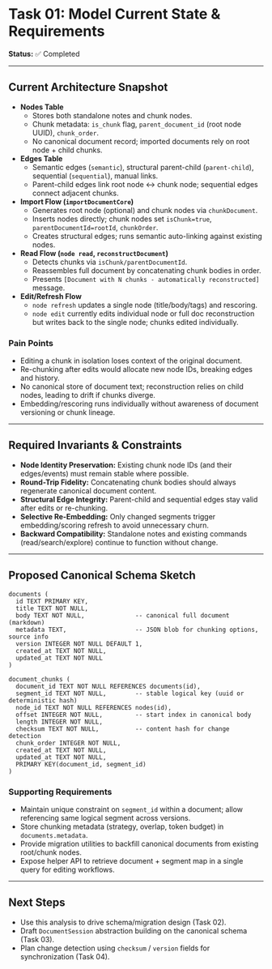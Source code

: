 # Task 01: Model Current State & Requirements

**Status:** ✅ Completed

---

## Current Architecture Snapshot

- **Nodes Table**
  - Stores both standalone notes and chunk nodes.
  - Chunk metadata: `is_chunk` flag, `parent_document_id` (root node UUID), `chunk_order`.
  - No canonical document record; imported documents rely on root node + child chunks.
- **Edges Table**
  - Semantic edges (`semantic`), structural parent-child (`parent-child`), sequential (`sequential`), manual links.
  - Parent-child edges link root node ↔ chunk node; sequential edges connect adjacent chunks.
- **Import Flow (`importDocumentCore`)**
  - Generates root node (optional) and chunk nodes via `chunkDocument`.
  - Inserts nodes directly; chunk nodes set `isChunk=true`, `parentDocumentId=rootId`, `chunkOrder`.
  - Creates structural edges; runs semantic auto-linking against existing nodes.
- **Read Flow (`node read`, `reconstructDocument`)**
  - Detects chunks via `isChunk/parentDocumentId`.
  - Reassembles full document by concatenating chunk bodies in order.
  - Presents `[Document with N chunks - automatically reconstructed]` message.
- **Edit/Refresh Flow**
  - `node refresh` updates a single node (title/body/tags) and rescoring.
  - `node edit` currently edits individual node or full doc reconstruction but writes back to the single node; chunks edited individually.

### Pain Points

- Editing a chunk in isolation loses context of the original document.
- Re-chunking after edits would allocate new node IDs, breaking edges and history.
- No canonical store of document text; reconstruction relies on child nodes, leading to drift if chunks diverge.
- Embedding/rescoring runs individually without awareness of document versioning or chunk lineage.

---

## Required Invariants & Constraints

- **Node Identity Preservation:** Existing chunk node IDs (and their edges/events) must remain stable where possible.
- **Round-Trip Fidelity:** Concatenating chunk bodies should always regenerate canonical document content.
- **Structural Edge Integrity:** Parent-child and sequential edges stay valid after edits or re-chunking.
- **Selective Re-Embedding:** Only changed segments trigger embedding/scoring refresh to avoid unnecessary churn.
- **Backward Compatibility:** Standalone notes and existing commands (read/search/explore) continue to function without change.

---

## Proposed Canonical Schema Sketch

```
documents (
  id TEXT PRIMARY KEY,
  title TEXT NOT NULL,
  body TEXT NOT NULL,              -- canonical full document (markdown)
  metadata TEXT,                   -- JSON blob for chunking options, source info
  version INTEGER NOT NULL DEFAULT 1,
  created_at TEXT NOT NULL,
  updated_at TEXT NOT NULL
)

document_chunks (
  document_id TEXT NOT NULL REFERENCES documents(id),
  segment_id TEXT NOT NULL,        -- stable logical key (uuid or deterministic hash)
  node_id TEXT NOT NULL REFERENCES nodes(id),
  offset INTEGER NOT NULL,         -- start index in canonical body
  length INTEGER NOT NULL,
  checksum TEXT NOT NULL,          -- content hash for change detection
  chunk_order INTEGER NOT NULL,
  created_at TEXT NOT NULL,
  updated_at TEXT NOT NULL,
  PRIMARY KEY(document_id, segment_id)
)
```

### Supporting Requirements

- Maintain unique constraint on `segment_id` within a document; allow referencing same logical segment across versions.
- Store chunking metadata (strategy, overlap, token budget) in `documents.metadata`.
- Provide migration utilities to backfill canonical documents from existing root/chunk nodes.
- Expose helper API to retrieve document + segment map in a single query for editing workflows.

---

## Next Steps

- Use this analysis to drive schema/migration design (Task 02).
- Draft `DocumentSession` abstraction building on the canonical schema (Task 03).
- Plan change detection using `checksum` / `version` fields for synchronization (Task 04).
